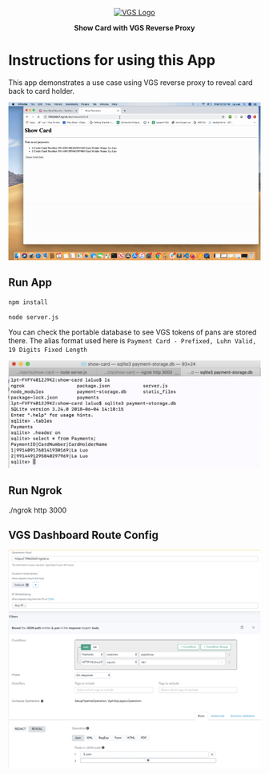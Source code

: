 <p align="center"><a href="https://www.verygoodsecurity.com/"><img src="https://avatars0.githubusercontent.com/u/17788525" width="128" alt="VGS Logo"></a></p>
<p align="center"><b>Show Card with VGS Reverse Proxy</b></p>

# Instructions for using this App
This app demonstrates a use case using VGS reverse proxy to reveal card back to card holder.

![appdemo](reveal-card.gif "demo")


## Run App
```
npm install
```
```
node server.js
```
You can check the portable database to see VGS tokens of pans are stored there. The alias format used here is `Payment Card - Prefixed, Luhn Valid, 19 Digits Fixed Length`

 ![storage](card-storage.png "stored payments")

## Run Ngrok

./ngrok http 3000

## VGS Dashboard Route Config

 ![exampleinbound](inbound-setup.png "example inbound route")